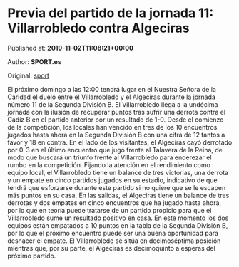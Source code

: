 
# Previa del partido de la jornada 11: Villarrobledo contra Algeciras

Published at: **2019-11-02T11:08:21+00:00**

Author: **SPORT.es**

Original: [sport](https://www.sport.es/es/noticias/segunda-division-b/previa-del-partido-de-la-jornada-11-villarrobledo-contra-algeciras-7711257)

El próximo domingo a las 12:00 tendrá lugar en el Nuestra Señora de la Caridad el duelo entre el Villarrobledo y el Algeciras durante la jornada número 11 de la Segunda División B.
El Villarrobledo llega a la undécima jornada con la ilusión de recuperar puntos tras sufrir una derrota contra el Cádiz B en el partido anterior por un resultado de 1-0. Desde el comienzo de la competición, los locales han vencido en tres de los 10 encuentros jugados hasta ahora en la Segunda División B con una cifra de 12 tantos a favor y 18 en contra.
En el lado de los visitantes, el Algeciras cayó derrotado por 0-3 en el último encuentro que jugó frente al Talavera de la Reina, de modo que buscará un triunfo frente al Villarrobledo para enderezar el rumbo en la competición.
Fijando la atención en el rendimiento como equipo local, el Villarrobledo tiene un balance de tres victorias, una derrota y un empate en cinco partidos jugados en su estadio, indicativo de que tendrá que esforzarse durante este partido si no quiere que se le escapen más puntos en su casa. En las salidas, el Algeciras tiene un balance de tres derrotas y dos empates en cinco encuentros que ha jugado hasta ahora, por lo que en teoría puede tratarse de un partido propicio para que el Villarrobledo sume un resultado positivo en casa.
En este momento los dos equipos están empatados a 10 puntos en la tabla de la Segunda División B, por lo que el próximo encuentro puede ser una buena oportunidad para deshacer el empate. El Villarrobledo se sitúa en decimoséptima posición mientras que, por su parte, el Algeciras es decimoquinto a esperas del próximo partido.
